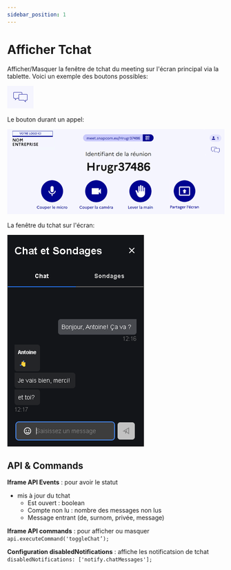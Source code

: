 ```yaml
---
sidebar_position: 1
---
```


# Afficher Tchat

Afficher/Masquer la fenêtre de tchat du meeting sur l'écran principal via la tablette. Voici un exemple des boutons possibles:

![image](./images/afficher-tchat-3.png "Afficher le tchat")


Le bouton durant un appel:

![image](./images/afficher-tchat-1.png "Afficher le tchat")

La fenêtre du tchat sur l'écran:

![image](./images/afficher-tchat-2.png "Afficher le tchat")

## API & Commands
**Iframe API Events** : pour avoir le statut
- mis à jour du tchat
    - Est ouvert : boolean
    - Compte non lu : nombre des messages non lus
    - Message entrant (de, surnom, privée, message)


**Iframe API commands** : pour afficher ou masquer
`api.executeCommand('toggleChat’);`

**Configuration disabledNotifications** : affiche les notificatsion de tchat
`disabledNotifications: ['notify.chatMessages'];`
